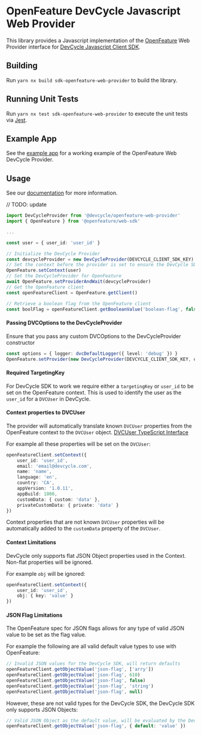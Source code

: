 # OpenFeature DevCycle Javascript Web Provider

This library provides a Javascript implementation of the [OpenFeature](https://openfeature.dev/) Web Provider interface 
for [DevCycle Javascript Client SDK](https://docs.devcycle.com/sdk/client-side-sdks/javascript/).

## Building

Run `yarn nx build sdk-openfeature-web-provider` to build the library.

## Running Unit Tests

Run `yarn nx test sdk-openfeature-web-provider` to execute the unit tests via [Jest](https://jestjs.io).

## Example App

See the [example app](/examples/openfeature-web) for a working example of the OpenFeature Web DevCycle Provider.

## Usage

See our [documentation](https://docs.devcycle.com/sdk/client-side-sdks/javascript/javascript-usage) for more information.

// TODO: update

```typescript
import DevCycleProvider from '@devcycle/openfeature-web-provider'
import { OpenFeature } from '@openfeature/web-sdk'

... 

const user = { user_id: 'user_id' }

// Initialize the DevCycle Provider
const devcycleProvider = new DevCycleProvider(DEVCYCLE_CLIENT_SDK_KEY)
// Set the context before the provider is set to ensure the DevCycle SDK is initialized with a user context.
OpenFeature.setContext(user)
// Set the DevCycleProvider for OpenFeature
await OpenFeature.setProviderAndWait(devcycleProvider)
// Get the OpenFeature client
const openFeatureClient = OpenFeature.getClient()

// Retrieve a boolean flag from the OpenFeature client
const boolFlag = openFeatureClient.getBooleanValue('boolean-flag', false)
```

#### Passing DVCOptions to the DevCycleProvider

Ensure that you pass any custom DVCOptions to the DevCycleProvider constructor

```typescript
const options = { logger: dvcDefaultLogger({ level: 'debug' }) }
OpenFeature.setProvider(new DevCycleProvider(DEVCYCLE_CLIENT_SDK_KEY, options))
```

#### Required TargetingKey

For DevCycle SDK to work we require either a `targetingKey` or `user_id` to be set on the OpenFeature context. 
This is used to identify the user as the `user_id` for a `DVCUser` in DevCycle.

#### Context properties to DVCUser

The provider will automatically translate known `DVCUser` properties from the OpenFeature context to the `DVCUser` object.
[DVCUser TypeScript Interface](https://github.com/DevCycleHQ/js-sdks/blob/main/sdk/nodejs/src/models/user.ts#L16)

For example all these properties will be set on the `DVCUser`:
```typescript
openFeatureClient.setContext({
    user_id: 'user_id',
    email: 'email@devcycle.com',
    name: 'name',
    language: 'en',
    country: 'CA',
    appVersion: '1.0.11',
    appBuild: 1000,
    customData: { custom: 'data' },
    privateCustomData: { private: 'data' }
})
```

Context properties that are not known `DVCUser` properties will be automatically 
added to the `customData` property of the `DVCUser`.

#### Context Limitations

DevCycle only supports flat JSON Object properties used in the Context. Non-flat properties will be ignored.

For example `obj` will be ignored: 
```typescript
openFeatureClient.setContext({
    user_id: 'user_id',
    obj: { key: 'value' }
})
```

#### JSON Flag Limitations

The OpenFeature spec for JSON flags allows for any type of valid JSON value to be set as the flag value.

For example the following are all valid default value types to use with OpenFeature:
```typescript
// Invalid JSON values for the DevCycle SDK, will return defaults
openFeatureClient.getObjectValue('json-flag', ['arry'])
openFeatureClient.getObjectValue('json-flag', 610)
openFeatureClient.getObjectValue('json-flag', false)
openFeatureClient.getObjectValue('json-flag', 'string')
openFeatureClient.getObjectValue('json-flag', null)
```

However, these are not valid types for the DevCycle SDK, the DevCycle SDK only supports JSON Objects:
```typescript
// Valid JSON Object as the default value, will be evaluated by the DevCycle SDK
openFeatureClient.getObjectValue('json-flag', { default: 'value' })
```
